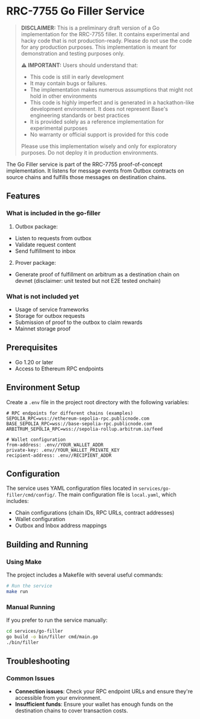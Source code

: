 # RRC-7755 Go Filler Service

> **DISCLAIMER:** This is a preliminary draft version of a Go implementation for the RRC-7755 filler. It contains experimental and hacky code that is not production-ready. Please do not use the code for any production purposes. This implementation is meant for demonstration and testing purposes only.
> 
> **⚠️ IMPORTANT:** Users should understand that:
> - This code is still in early development
> - It may contain bugs or failures.
> - The implementation makes numerous assumptions that might not hold in other environments
> - This code is highly imperfect and is generated in a hackathon-like development environment. It does not represent Base's engineering standards or best practices
> - It is provided solely as a reference implementation for experimental purposes
> - No warranty or official support is provided for this code
>
> Please use this implementation wisely and only for exploratory purposes. Do not deploy it in production environments.

The Go Filler service is part of the RRC-7755 proof-of-concept implementation. It listens for message events from Outbox contracts on source chains and fulfills those messages on destination chains.

## Features

### What is included in the go-filler

1. Outbox package:
- Listen to requests from outbox
- Validate request content
- Send fulfillment to inbox

2. Prover package:
- Generate proof of fulfillment on arbitrum as a destination chain on devnet (disclaimer: unit tested but not E2E tested onchain)

### What is not included yet

- Usage of service frameworks
- Storage for outbox requests
- Submission of proof to the outbox to claim rewards
- Mainnet storage proof


## Prerequisites

- Go 1.20 or later
- Access to Ethereum RPC endpoints

## Environment Setup

Create a `.env` file in the project root directory with the following variables:

```
# RPC endpoints for different chains (examples)
SEPOLIA_RPC=wss://ethereum-sepolia-rpc.publicnode.com
BASE_SEPOLIA_RPC=wss://base-sepolia-rpc.publicnode.com
ARBITRUM_SEPOLIA_RPC=wss://sepolia-rollup.arbitrum.io/feed

# Wallet configuration
from-address: .env//YOUR_WALLET_ADDR
private-key: .env//YOUR_WALLET_PRIVATE_KEY
recipient-address: .env//RECIPIENT_ADDR
```

## Configuration

The service uses YAML configuration files located in `services/go-filler/cmd/config/`. The main configuration file is `local.yaml`, which includes:

- Chain configurations (chain IDs, RPC URLs, contract addresses)
- Wallet configuration
- Outbox and Inbox address mappings

## Building and Running

### Using Make

The project includes a Makefile with several useful commands:

```bash
# Run the service
make run
```

### Manual Running

If you prefer to run the service manually:

```bash
cd services/go-filler
go build -o bin/filler cmd/main.go
./bin/filler
```

## Troubleshooting

### Common Issues

- **Connection issues**: Check your RPC endpoint URLs and ensure they're accessible from your environment.
- **Insufficient funds**: Ensure your wallet has enough funds on the destination chains to cover transaction costs.


